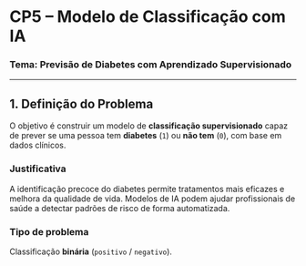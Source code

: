 # CP5 – Modelo de Classificação com IA
### Tema: Previsão de Diabetes com Aprendizado Supervisionado
---
## 1. Definição do Problema
O objetivo é construir um modelo de **classificação supervisionado** capaz de prever se uma pessoa
tem **diabetes** (`1`) ou **não tem** (`0`), com base em dados clínicos.

### Justificativa
A identificação precoce do diabetes permite tratamentos mais eficazes e melhora da qualidade de vida.
Modelos de IA podem ajudar profissionais de saúde a detectar padrões de risco de forma automatizada.

### Tipo de problema
Classificação **binária** (`positivo` / `negativo`).
